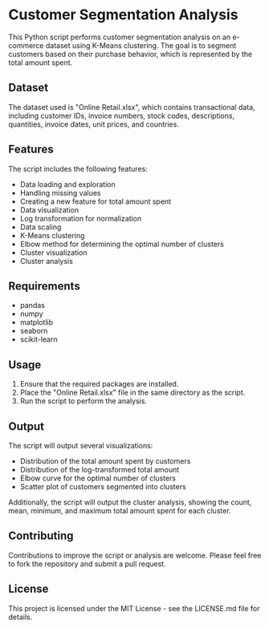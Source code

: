 # Customer Segmentation Analysis

This Python script performs customer segmentation analysis on an e-commerce dataset using K-Means clustering. The goal is to segment customers based on their purchase behavior, which is represented by the total amount spent.

## Dataset

The dataset used is "Online Retail.xlsx", which contains transactional data, including customer IDs, invoice numbers, stock codes, descriptions, quantities, invoice dates, unit prices, and countries.

## Features

The script includes the following features:

- Data loading and exploration
- Handling missing values
- Creating a new feature for total amount spent
- Data visualization
- Log transformation for normalization
- Data scaling
- K-Means clustering
- Elbow method for determining the optimal number of clusters
- Cluster visualization
- Cluster analysis

## Requirements

- pandas
- numpy
- matplotlib
- seaborn
- scikit-learn

## Usage

1. Ensure that the required packages are installed.
2. Place the "Online Retail.xlsx" file in the same directory as the script.
3. Run the script to perform the analysis.

## Output

The script will output several visualizations:

- Distribution of the total amount spent by customers
- Distribution of the log-transformed total amount
- Elbow curve for the optimal number of clusters
- Scatter plot of customers segmented into clusters

Additionally, the script will output the cluster analysis, showing the count, mean, minimum, and maximum total amount spent for each cluster.

## Contributing

Contributions to improve the script or analysis are welcome. Please feel free to fork the repository and submit a pull request.

## License

This project is licensed under the MIT License - see the LICENSE.md file for details.
